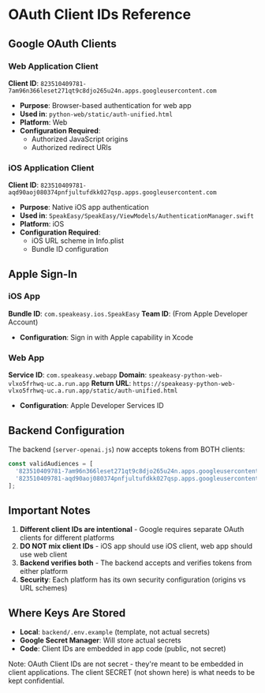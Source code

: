 # OAuth Client IDs Reference

## Google OAuth Clients

### Web Application Client
**Client ID**: `823510409781-7am96n366leset271qt9c8djo265u24n.apps.googleusercontent.com`
- **Purpose**: Browser-based authentication for web app
- **Used in**: `python-web/static/auth-unified.html`
- **Platform**: Web
- **Configuration Required**:
  - Authorized JavaScript origins
  - Authorized redirect URIs

### iOS Application Client
**Client ID**: `823510409781-aqd90aoj080374pnfjultufdkk027qsp.apps.googleusercontent.com`
- **Purpose**: Native iOS app authentication
- **Used in**: `SpeakEasy/SpeakEasy/ViewModels/AuthenticationManager.swift`
- **Platform**: iOS
- **Configuration Required**:
  - iOS URL scheme in Info.plist
  - Bundle ID configuration

## Apple Sign-In

### iOS App
**Bundle ID**: `com.speakeasy.ios.SpeakEasy`
**Team ID**: (From Apple Developer Account)
- **Configuration**: Sign in with Apple capability in Xcode

### Web App
**Service ID**: `com.speakeasy.webapp`
**Domain**: `speakeasy-python-web-vlxo5frhwq-uc.a.run.app`
**Return URL**: `https://speakeasy-python-web-vlxo5frhwq-uc.a.run.app/static/auth-unified.html`
- **Configuration**: Apple Developer Services ID

## Backend Configuration

The backend (`server-openai.js`) now accepts tokens from BOTH clients:
```javascript
const validAudiences = [
  '823510409781-7am96n366leset271qt9c8djo265u24n.apps.googleusercontent.com', // Web
  '823510409781-aqd90aoj080374pnfjultufdkk027qsp.apps.googleusercontent.com'  // iOS
];
```

## Important Notes

1. **Different client IDs are intentional** - Google requires separate OAuth clients for different platforms
2. **DO NOT mix client IDs** - iOS app should use iOS client, web app should use web client
3. **Backend verifies both** - The backend accepts and verifies tokens from either platform
4. **Security**: Each platform has its own security configuration (origins vs URL schemes)

## Where Keys Are Stored

- **Local**: `backend/.env.example` (template, not actual secrets)
- **Google Secret Manager**: Will store actual secrets
- **Code**: Client IDs are embedded in app code (public, not secret)

Note: OAuth Client IDs are not secret - they're meant to be embedded in client applications. The client SECRET (not shown here) is what needs to be kept confidential.
